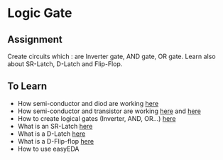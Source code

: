 # Logic Gate  

## Assignment 
Create circuits which : are Inverter gate, AND gate, OR gate. Learn also about SR-Latch, D-Latch and Flip-Flop.

## To Learn

- How semi-conductor and diod are working [here](https://www.youtube.com/watch?v=33vbFFFn04k)
- How semi-conductor and transistor are working [here](https://www.youtube.com/watch?v=7ukDKVHnac4&t=87s) and [here](https://www.youtube.com/watch?v=DXvAlwMAxiA&t=7s)
- How to create logical gates (Inverter, AND, OR...) [here](https://www.youtube.com/watch?v=sTu3LwpF6XI)
- What is an SR-Latch [here](https://www.youtube.com/watch?v=KM0DdEaY5sY)
- What is a D-Latch [here](https://www.youtube.com/watch?v=peCh_859q7Q) 
- What is a D-Flip-flop [here](https://www.youtube.com/watch?v=YW-_GkUguMM)
- How to use easyEDA

